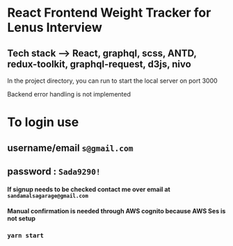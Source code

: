 

# React Frontend Weight Tracker for Lenus Interview

## Tech stack --> React, graphql, scss, ANTD, redux-toolkit, graphql-request, d3js, nivo

In the project directory, you can run to start the local server on port 3000


Backend error handling is not implemented

# To login use 
## username/email `s@gmail.com` 
## password : `Sada9290!`

#### If signup needs to be checked contact me over email at `sandamalsagarage@gmail.com`
#### Manual confirmation is needed through AWS cognito because AWS Ses is not setup

### `yarn start`


